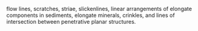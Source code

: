 flow lines, scratches, striae, slickenlines, linear arrangements of elongate components in sediments, elongate minerals, crinkles, and lines of intersection between penetrative planar structures.

